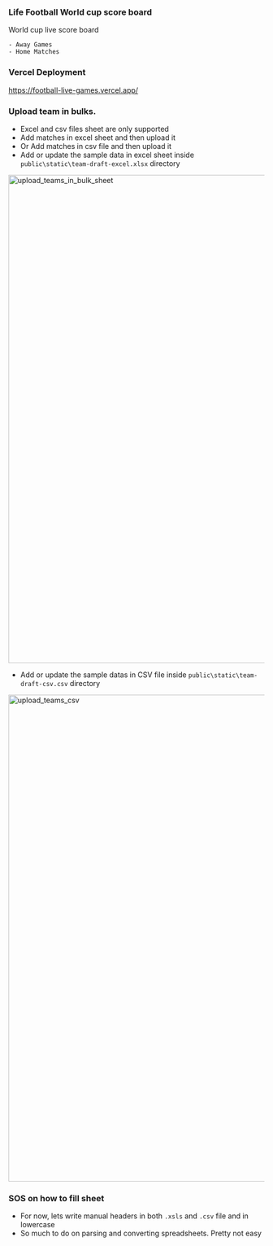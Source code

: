 ### Life Football World cup score board
World cup live score board

    - Away Games
    - Home Matches

### Vercel Deployment
https://football-live-games.vercel.app/


### Upload team in bulks.
- Excel and csv files sheet are only supported
- Add matches in excel sheet and then upload it
- Or Add matches in csv file and then upload it
- Add or update the sample data in excel sheet inside `public\static\team-draft-excel.xlsx` directory

<img width="960" alt="upload_teams_in_bulk_sheet" src="https://user-images.githubusercontent.com/33821734/198904443-12330099-10a5-467b-aa98-fe674c3fea00.png">


- Add or update the sample datas in CSV file inside `public\static\team-draft-csv.csv` directory

<img width="957" alt="upload_teams_csv" src="https://user-images.githubusercontent.com/33821734/198915625-979e3ae3-388d-464e-afe8-98c9cfaf6e27.png">


### SOS on how to fill sheet
- For now, lets write manual headers in both `.xsls` and `.csv` file and in lowercase
- So much to do on parsing and converting spreadsheets. Pretty not easy
